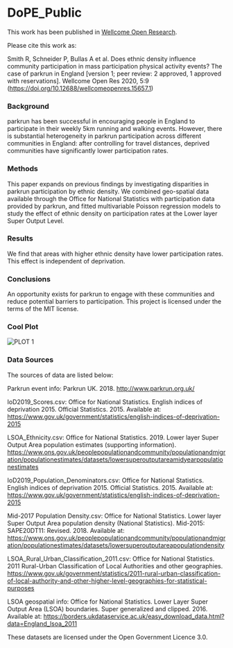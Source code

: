 # DoPE_Public

This work has been published in [Wellcome Open Research](https://wellcomeopenresearch.org/articles/5-9).

Please cite this work as:

Smith R, Schneider P, Bullas A et al. Does ethnic density influence community participation in mass participation physical activity events? The case of parkrun in England [version 1; peer review: 2 approved, 1 approved with reservations]. Wellcome Open Res 2020, 5:9 (https://doi.org/10.12688/wellcomeopenres.15657.1)

### Background
parkrun has been successful in encouraging people in England to participate in their weekly 5km running and walking events. However, there is substantial heterogeneity in parkrun participation across different communities in England: after controlling for travel distances, deprived communities have significantly lower participation rates.

### Methods
This paper expands on previous findings by investigating disparities in parkrun participation by ethnic density. We combined geo-spatial data available through the Office for National Statistics with participation data provided by parkrun, and fitted multivariable Poisson regression models to study the effect of ethnic density on participation rates at the Lower layer Super Output Level.

### Results
We find that areas with higher ethnic density have lower participation rates. This effect is independent of deprivation.

### Conclusions
An opportunity exists for parkrun to engage with these communities and reduce potential barriers to participation.
This project is licensed under the terms of the MIT license.

### Cool Plot
![PLOT 1](https://github.com/ScHARR-PHEDS/DoPE_Public/blob/master/output/colour_plot.png)

### Data Sources
The sources of data are listed below:

Parkrun event info: Parkrun UK. 2018. http://www.parkrun.org.uk/

IoD2019_Scores.csv: Office for National Statistics. English indices of deprivation 2015. Official Statistics. 2015. Available at: https://www.gov.uk/government/statistics/english-indices-of-deprivation-2015

LSOA_Ethnicity.csv: Office for National Statistics. 2019. Lower layer Super Output Area population estimates (supporting information). https://www.ons.gov.uk/peoplepopulationandcommunity/populationandmigration/populationestimates/datasets/lowersuperoutputareamidyearpopulationestimates

IoD2019_Population_Denominators.csv: Office for National Statistics. English indices of deprivation 2015. Official Statistics. 2015. Available at: https://www.gov.uk/government/statistics/english-indices-of-deprivation-2015

Mid-2017 Population Density.csv: Office for National Statistics. Lower layer Super Output Area population density (National Statistics). Mid-2015: SAPE20DT11: Revised. 2018. Available at: https://www.ons.gov.uk/peoplepopulationandcommunity/populationandmigration/populationestimates/datasets/lowersuperoutputareapopulationdensity

LSOA_Rural_Urban_Classification_2011.csv: Office for National Statistics. 2011 Rural-Urban Classification of Local Authorities and other geographies. https://www.gov.uk/government/statistics/2011-rural-urban-classification-of-local-authority-and-other-higher-level-geographies-for-statistical-purposes

LSOA geospatial info: Office for National Statistics. Lower Layer Super Output Area (LSOA) boundaries. Super generalized and clipped. 2016. Available at: https://borders.ukdataservice.ac.uk/easy_download_data.html?data=England_lsoa_2011

These datasets are licensed under the Open Government Licence 3.0. 
